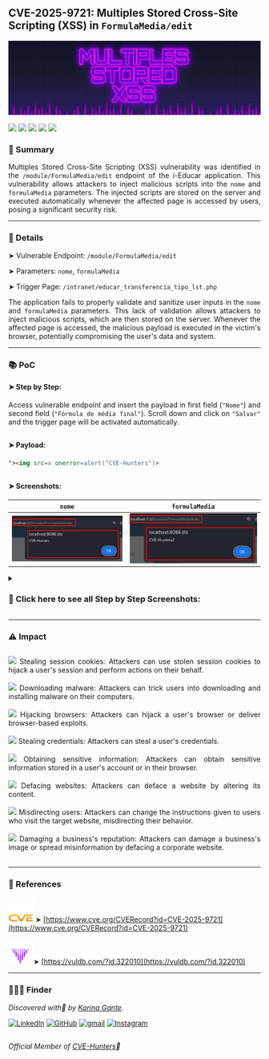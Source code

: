 ## CVE-2025-9721: Multiples Stored Cross-Site Scripting (XSS) in `FormulaMedia/edit` 

![](https://github.com/KarinaGante/KG-Sec/raw/main/CVEs/images/arts/multiplesStoredXssBanner2.png)

[![](https://img.shields.io/badge/🌸-CVE--2025--9721-dd53bc)](https://www.cve.org/CVERecord?id=CVE-2025-9721) ![](https://img.shields.io/badge/i--Educar-Multiples_Stored_XSS-291b3e) [![](https://img.shields.io/badge/💜-Found_by:_Karina_Gante-AA07FF)](https://karinagante.github.io/) ![](https://img.shields.io/badge/%F0%9F%92%A1-Moderate_Severity-ffd700) [![](https://img.shields.io/badge/🧬-Member_of:_CVE--Hunters-6407ab)](https://www.cvehunters.com/)

### 📝 Summary

<p align="justify">Multiples Stored Cross-Site Scripting (XSS) vulnerability was identified in the <code>/module/FormulaMedia/edit</code> endpoint of the i-Educar application. This vulnerability allows attackers to inject malicious scripts into the <code>nome</code> and <code>formulaMedia</code> parameters. The injected scripts are stored on the server and executed automatically whenever the affected page is accessed by users, posing a significant security risk.</p>

---

### 🔎 Details

➤ Vulnerable Endpoint: `/module/FormulaMedia/edit`

➤ Parameters: `nome`, `formulaMedia`

➤ Trigger Page: `/intranet/educar_transferencia_tipo_lst.php`

<p align="justify">The application fails to properly validate and sanitize user inputs in the <code>nome</code> and <code>formulaMedia</code> parameters. This lack of validation allows attackers to inject malicious scripts, which are then stored on the server. Whenever the affected page is accessed, the malicious payload is executed in the victim's browser, potentially compromising the user's data and system.</p>

---

### 📚 PoC

#### ➤ Step by Step:

<p align="justify">Access vulnerable endpoint and insert the payload in first field (<code>"Nome"</code>) and second field (<code>"Fórmula de média final"</code>). Scroll down and click on <code>"Salvar"</code> and the trigger page will be activated automatically.</p>

##

#### ➤ Payload:

````html
"><img src=x onerror=alert('CVE-Hunters')>
````
##

#### ➤ Screenshots:

|   `nome`         |    `formulaMedia`        |
|:------------:|:------------:|
| ![](https://github.com/KarinaGante/KG-Sec/raw/main/CVEs/images/storedXss63.png)    | ![](https://github.com/KarinaGante/KG-Sec/raw/main/CVEs/images/storedXss64.png) |

<details>
<summary><h3>📂 Click here to see all Step by Step Screenshots:</h3></summary>
<br>

![](https://github.com/KarinaGante/KG-Sec/raw/main/CVEs/images/storedXss61.png)

<br>

![](https://github.com/KarinaGante/KG-Sec/raw/main/CVEs/images/storedXss62.png)

<br>

![](https://github.com/KarinaGante/KG-Sec/raw/main/CVEs/images/storedXss63.png)

<br>

![](https://github.com/KarinaGante/KG-Sec/raw/main/CVEs/images/storedXss64.png)
</details>

---


### ⚠️ Impact

##

<p align="justify">
<img src="https://img.shields.io/badge/%E2%80%A2-dd53bc"> Stealing session cookies: Attackers can use stolen session cookies to hijack a user's session and perform actions on their behalf.<br><br>
<img src="https://img.shields.io/badge/%E2%80%A2-dd53bc"> Downloading malware: Attackers can trick users into downloading and installing malware on their computers.<br><br>
<img src="https://img.shields.io/badge/%E2%80%A2-dd53bc"> Hijacking browsers: Attackers can hijack a user's browser or deliver browser-based exploits.<br><br>
<img src="https://img.shields.io/badge/%E2%80%A2-dd53bc"> Stealing credentials: Attackers can steal a user's credentials.<br><br>
<img src="https://img.shields.io/badge/%E2%80%A2-dd53bc"> Obtaining sensitive information: Attackers can obtain sensitive information stored in a user's account or in their browser.<br><br>
<img src="https://img.shields.io/badge/%E2%80%A2-dd53bc"> Defacing websites: Attackers can deface a website by altering its content.<br><br>
<img src="https://img.shields.io/badge/%E2%80%A2-dd53bc"> Misdirecting users: Attackers can change the instructions given to users who visit the target website, misdirecting their behavior.<br><br>
<img src="https://img.shields.io/badge/%E2%80%A2-dd53bc"> Damaging a business's reputation: Attackers can damage a business's image or spread misinformation by defacing a corporate website.<br><br>
</p>

---

### 🔗 References

![](https://github.com/KarinaGante/KG-Sec/raw/main/CVEs/images/logos/cve.png) ➤ [https://www.cve.org/CVERecord?id=CVE-2025-9721](https://www.cve.org/CVERecord?id=CVE-2025-9721)

![](https://github.com/KarinaGante/KG-Sec/raw/main/CVEs/images/logos/vulDB.png)➤ [https://vuldb.com/?id.322010](https://vuldb.com/?id.322010)

---

### 🕵🏻‍♀️ Finder

*Discovered with💜 by [Karina Gante](https://karinagante.github.io/).* 

[![LinkedIn](https://skillicons.dev/icons?i=linkedin&theme=dark)](https://www.linkedin.com/in/karina-gante/)
[![GitHub](https://skillicons.dev/icons?i=github&theme=dark)](https://www.github.com/KarinaGante/)
[![gmail](https://skillicons.dev/icons?i=gmail&theme=dark)](mailto:karina.gante1@gmail.com)
[![Instagram](https://skillicons.dev/icons?i=instagram&theme=dark)](https://www.instagram.com/karinovisk02/)

##

*Official Member of [CVE-Hunters](https://www.cvehunters.com/)🏹*
